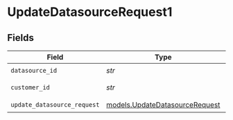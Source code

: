 # UpdateDatasourceRequest1


## Fields

| Field                                                                  | Type                                                                   | Required                                                               | Description                                                            |
| ---------------------------------------------------------------------- | ---------------------------------------------------------------------- | ---------------------------------------------------------------------- | ---------------------------------------------------------------------- |
| `datasource_id`                                                        | *str*                                                                  | :heavy_check_mark:                                                     | N/A                                                                    |
| `customer_id`                                                          | *str*                                                                  | :heavy_check_mark:                                                     | Customer ID                                                            |
| `update_datasource_request`                                            | [models.UpdateDatasourceRequest](../models/updatedatasourcerequest.md) | :heavy_check_mark:                                                     | N/A                                                                    |